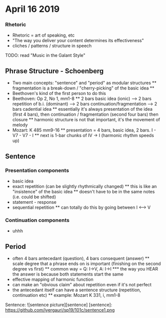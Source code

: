 # April 16 2019 #

### Rhetoric ###
* Rhetoric = art of speaking, etc
* "The way you deliver your content determines its effectiveness"
* cliches / patterns / structure in speech

TODO: read "Music in the Galant Style"

## Phrase Structure - Schoenberg ##
* Two main concepts: "sentence" and "period" as modular structures
** fragmentation is a break-down / "cherry-picking" of the basic idea
**
* Beethoven's kind of the first person to do this
* Beethoven: Op 2, No 1, mm1-8
** 2 bars basic idea (ionic) --> 2 bars repetition of b.i. (dominant) --> 2 bars continuation/fragmentation --> 2 bars cadential idea
** essentially it's always presentation of the idea (first 4 bars), then continuation / fragmentation (second four bars) then closure
** harmonic structure is not that important, it's the movement of melody
* Mozart: K 485 mm9-16
** presentation = 4 bars, basic idea, 2 bars. I - V7 - V7 - I
** next is 1-bar chunks of IV -> I (harmonic rhythm speeds up)

## Sentence ##
### Presentation components ###
* basic idea
* exact repetition (can be slightly rhythmically changed)
** this is like an "insistence" of the basic idea
** doesn't have to be in the same notes (i.e. could be shifted)
* statement - response
* sequential repetition
** can totally do this by going between I <--> V

### Continuation components ###
* uhhh

## Period ##
* often 4 bars antecedant (question), 4 bars consequent (answer)
** scale degree that a phrase ends on is important (finishing on the second degree vs first)
** common way = Q: I->V, A: I->I
*** the way you HEAR the answer is because both statements start the same
* effective mapping of harmonic function
* can make an "obvious claim" about repetition even if it's not perfect
* the antecedant itself can have a sentence structure (repetition, continuation etc)
** example: Mozart K 331, i, mm1-8





Sentence:
![sentence picture][sentence]
[sentence]: https://github.com/iyergauri/sp19/101c/sentence1.png
